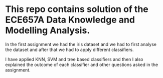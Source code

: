 # This repo contains solution of the ECE657A Data Knowledge and Modelling Analysis. 

In the first assignment we had the iris dataset and we had to first analyse the dataset and after that we had to apply different classifiers.

I have applied KNN, SVM and tree based classifiers and then I also explained the outcome of each classifier and other questions asked in the assignment.

